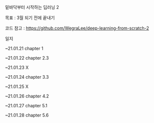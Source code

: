 밑바닥부터 시작하는 딥러닝 2

목표 : 3월 되기 전에 끝내기

코드 참고 :  https://github.com/WegraLee/deep-learning-from-scratch-2

일지

~21.01.21 chapter 1

~21.01.22 chapter 2.3

~21.01.23 X

~21.01.24 chapter 3.3

~21.01.25 X

~21.01.26 chapter 4.2

~21.01.27 chapter 5.1

~21.01.28 chapter 5.6